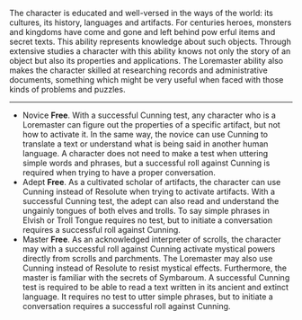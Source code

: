 The character is educated and well-versed in the ways of the world: its cultures, its history, languages and artifacts. For centuries heroes, monsters and kingdoms have come and gone and left behind pow erful items and secret texts. This ability represents knowledge about such objects. Through extensive studies a character with this ability knows not only the story of an object but also its properties and applications. The Loremaster ability also makes the character skilled at researching records and administrative documents, something which might be very useful when faced with those kinds of problems and puzzles.

---
- Novice **Free**. With a successful Cunning test, any character who is a Loremaster can figure out the properties of a specific artifact, but not how to activate it. In the same way, the novice can use Cunning to translate a text or understand what is being said in another human language. A character does not need to make a test when uttering simple words and phrases, but a successful roll against Cunning is required when trying to have a proper conversation.
- Adept **Free**. As a cultivated scholar of artifacts, the character can use Cunning instead of Resolute when trying to activate artifacts. With a successful Cunning test, the adept can also read and understand the ungainly tongues of both elves and trolls. To say simple phrases in Elvish or Troll Tongue requires no test, but to initiate a conversation requires a successful roll against Cunning.
- Master **Free**. As an acknowledged interpreter of scrolls, the character may with a successful roll against Cunning activate mystical powers directly from scrolls and parchments. The Loremaster may also use Cunning instead of Resolute to resist mystical effects. Furthermore, the master is familiar with the secrets of Symbaroum. A successful Cunning test is required to be able to read a text written in its ancient and extinct language. It requires no test to utter simple phrases, but to initiate a conversation requires a successful roll against Cunning.